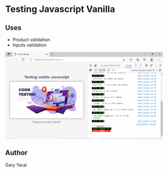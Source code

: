 # Testing Javascript Vanilla 

## Uses
* Product validation
* Inputs validation

![](public/images/preview.png)

## Author
Gary Yaral
